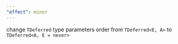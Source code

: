 ```yaml
---
"effect": minor
---
```


change `TDeferred` type parameters order from `TDeferred<E, A>` to `TDeferred<A, E = never>`
